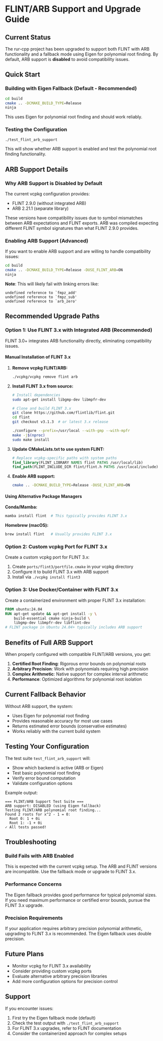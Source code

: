 # FLINT/ARB Support and Upgrade Guide

## Current Status

The rur-cpp project has been upgraded to support both FLINT with ARB functionality and a fallback mode using Eigen for polynomial root finding. By default, ARB support is **disabled** to avoid compatibility issues.

## Quick Start

### Building with Eigen Fallback (Default - Recommended)

```bash
cd build
cmake .. -DCMAKE_BUILD_TYPE=Release
ninja
```

This uses Eigen for polynomial root finding and should work reliably.

### Testing the Configuration

```bash
./test_flint_arb_support
```

This will show whether ARB support is enabled and test the polynomial root finding functionality.

## ARB Support Details

### Why ARB Support is Disabled by Default

The current vcpkg configuration provides:
- FLINT 2.9.0 (without integrated ARB)
- ARB 2.21.1 (separate library)

These versions have compatibility issues due to symbol mismatches between ARB expectations and FLINT exports. ARB was compiled expecting different FLINT symbol signatures than what FLINT 2.9.0 provides.

### Enabling ARB Support (Advanced)

If you want to enable ARB support and are willing to handle compatibility issues:

```bash
cd build
cmake .. -DCMAKE_BUILD_TYPE=Release -DUSE_FLINT_ARB=ON
ninja
```

**Note**: This will likely fail with linking errors like:
```
undefined reference to `fmpz_add'
undefined reference to `fmpz_sub'
undefined reference to `arb_zero'
```

## Recommended Upgrade Paths

### Option 1: Use FLINT 3.x with Integrated ARB (Recommended)

FLINT 3.0+ integrates ARB functionality directly, eliminating compatibility issues.

#### Manual Installation of FLINT 3.x

1. **Remove vcpkg FLINT/ARB:**
   ```bash
   ./vcpkg/vcpkg remove flint arb
   ```

2. **Install FLINT 3.x from source:**
   ```bash
   # Install dependencies
   sudo apt-get install libgmp-dev libmpfr-dev
   
   # Clone and build FLINT 3.x
   git clone https://github.com/flintlib/flint.git
   cd flint
   git checkout v3.1.3  # or latest 3.x release
   
   ./configure --prefix=/usr/local --with-gmp --with-mpfr
   make -j$(nproc)
   sudo make install
   ```

3. **Update CMakeLists.txt to use system FLINT:**
   ```cmake
   # Replace vcpkg-specific paths with system paths
   find_library(FLINT_LIBRARY NAMES flint PATHS /usr/local/lib)
   find_path(FLINT_INCLUDE_DIR flint/flint.h PATHS /usr/local/include)
   ```

4. **Enable ARB support:**
   ```bash
   cmake .. -DCMAKE_BUILD_TYPE=Release -DUSE_FLINT_ARB=ON
   ```

#### Using Alternative Package Managers

**Conda/Mamba:**
```bash
mamba install flint  # This typically provides FLINT 3.x
```

**Homebrew (macOS):**
```bash
brew install flint   # Usually provides FLINT 3.x
```

### Option 2: Custom vcpkg Port for FLINT 3.x

Create a custom vcpkg port for FLINT 3.x:

1. Create `ports/flint3/portfile.cmake` in your vcpkg directory
2. Configure it to build FLINT 3.x with ARB support
3. Install via `./vcpkg install flint3`

### Option 3: Use Docker/Container with FLINT 3.x

Create a containerized environment with proper FLINT 3.x installation:

```dockerfile
FROM ubuntu:24.04
RUN apt-get update && apt-get install -y \
    build-essential cmake ninja-build \
    libgmp-dev libmpfr-dev libflint-dev
# FLINT package in Ubuntu 24.04+ typically includes ARB support
```

## Benefits of Full ARB Support

When properly configured with compatible FLINT/ARB versions, you get:

1. **Certified Root Finding**: Rigorous error bounds on polynomial roots
2. **Arbitrary Precision**: Work with polynomials requiring high precision
3. **Complex Arithmetic**: Native support for complex interval arithmetic
4. **Performance**: Optimized algorithms for polynomial root isolation

## Current Fallback Behavior

Without ARB support, the system:
- Uses Eigen for polynomial root finding
- Provides reasonable accuracy for most use cases
- Returns estimated error bounds (conservative estimates)
- Works reliably with the current build system

## Testing Your Configuration

The test suite `test_flint_arb_support` will:
- Show which backend is active (ARB or Eigen)
- Test basic polynomial root finding
- Verify error bound computation
- Validate configuration options

Example output:
```
=== FLINT/ARB Support Test Suite ===
ARB support: DISABLED (using Eigen fallback)
Testing FLINT/ARB polynomial root finding...
Found 2 roots for x^2 - 1 = 0:
  Root 0: 1 + 0i
  Root 1: -1 + 0i
✓ All tests passed!
```

## Troubleshooting

### Build Fails with ARB Enabled

This is expected with the current vcpkg setup. The ARB and FLINT versions are incompatible. Use the fallback mode or upgrade to FLINT 3.x.

### Performance Concerns

The Eigen fallback provides good performance for typical polynomial sizes. If you need maximum performance or certified error bounds, pursue the FLINT 3.x upgrade.

### Precision Requirements

If your application requires arbitrary precision polynomial arithmetic, upgrading to FLINT 3.x is recommended. The Eigen fallback uses double precision.

## Future Plans

- Monitor vcpkg for FLINT 3.x availability
- Consider providing custom vcpkg ports
- Evaluate alternative arbitrary precision libraries
- Add more configuration options for precision control

## Support

If you encounter issues:
1. First try the Eigen fallback mode (default)
2. Check the test output with `./test_flint_arb_support`
3. For FLINT 3.x upgrades, refer to FLINT documentation
4. Consider the containerized approach for complex setups